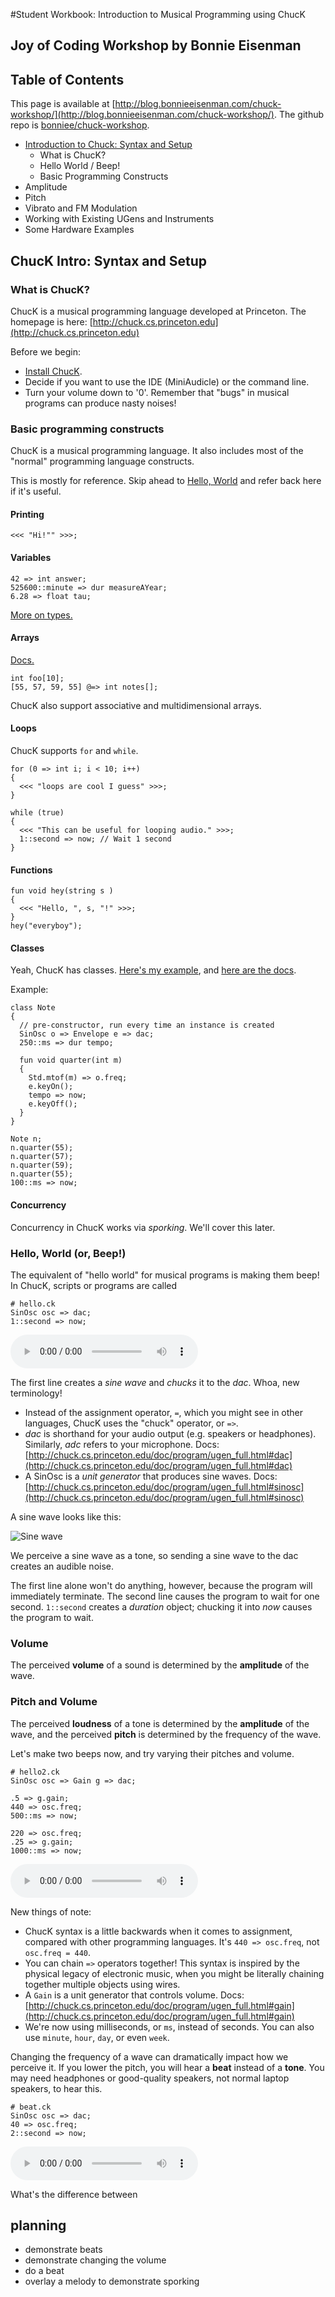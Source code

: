 #Student Workbook: Introduction to Musical Programming using ChucK
## Joy of Coding Workshop by Bonnie Eisenman

## Table of Contents

This page is available at [http://blog.bonnieeisenman.com/chuck-workshop/](http://blog.bonnieeisenman.com/chuck-workshop/). The github repo is [bonniee/chuck-workshop](https://github.com/bonniee/chuck-workshop).

- [Introduction to Chuck: Syntax and Setup](#intro)
  - What is ChucK?
  - Hello World / Beep!
  - Basic Programming Constructs
- Amplitude
- Pitch
- Vibrato and FM Modulation
- Working with Existing UGens and Instruments
- Some Hardware Examples



## <a name="intro"></a>ChucK Intro: Syntax and Setup

### What is ChucK?
ChucK is a musical programming language developed at Princeton. The homepage is here: [http://chuck.cs.princeton.edu](http://chuck.cs.princeton.edu)

Before we begin:

- [Install ChucK](chuck.cs.princeton.edu/release/).
- Decide if you want to use the IDE (MiniAudicle) or the command line.
- Turn your volume down to '0'. Remember that "bugs" in musical programs can produce nasty noises!

### Basic programming constructs

ChucK is a musical programming language. It also includes most of the "normal" programming language constructs.

This is mostly for reference. Skip ahead to [Hello, World](#helloworld) and refer back here if it's useful.

#### Printing

```
<<< "Hi!"" >>>;
```

#### Variables

```
42 => int answer;
525600::minute => dur measureAYear;
6.28 => float tau;
```
[More on types.](http://chuck.cs.princeton.edu/doc/language/type.html)


#### Arrays

[Docs.](http://chuck.cs.princeton.edu/doc/language/array.html)

```
int foo[10];
[55, 57, 59, 55] @=> int notes[];
```

ChucK also support associative and multidimensional arrays.

#### Loops

ChucK supports `for` and `while`.

```
for (0 => int i; i < 10; i++)
{
  <<< "loops are cool I guess" >>>;
}
```

```
while (true)
{
  <<< "This can be useful for looping audio." >>>;
  1::second => now; // Wait 1 second
}
```

#### Functions

```
fun void hey(string s )
{
  <<< "Hello, ", s, "!" >>>;
}
hey("everyboy");
```

#### Classes

Yeah, ChucK has classes. [Here's my example](https://github.com/bonniee/chuck-workshop/blob/master/code/classExample.ck), and [here are the docs](http://chuck.cs.princeton.edu/doc/language/class.html).

Example:

```
class Note
{
  // pre-constructor, run every time an instance is created
  SinOsc o => Envelope e => dac;
  250::ms => dur tempo;

  fun void quarter(int m)
  {
    Std.mtof(m) => o.freq;
    e.keyOn();
    tempo => now;
    e.keyOff();
  }
}

Note n;
n.quarter(55);
n.quarter(57);
n.quarter(59);
n.quarter(55);
100::ms => now;
```

#### Concurrency

Concurrency in ChucK works via _sporking_. We'll cover this later.


### Hello, World (or, Beep!)

The equivalent of "hello world" for musical programs is making them beep! In ChucK, scripts or programs are called 

```
# hello.ck
SinOsc osc => dac;
1::second => now;
```

<audio controls>
  <source src="assets/sound/hello.m4a" type="audio/mp4">
  Your browser does not support the audio tag.
</audio>



The first line creates a _sine wave_ and _chucks_ it to the _dac_. Whoa, new terminology!

- Instead of the assignment operator, `=`, which you might see in other languages, ChucK uses the "chuck" operator, or `=>`.
- _dac_ is shorthand for your audio output (e.g. speakers or headphones). Similarly, _adc_ refers to your microphone. Docs: [http://chuck.cs.princeton.edu/doc/program/ugen_full.html#dac](http://chuck.cs.princeton.edu/doc/program/ugen_full.html#dac)
- A SinOsc is a _unit generator_ that produces sine waves. Docs: [http://chuck.cs.princeton.edu/doc/program/ugen_full.html#sinosc](http://chuck.cs.princeton.edu/doc/program/ugen_full.html#sinosc)

A sine wave looks like this:

![Sine wave](assets/img/sin.png)

We perceive a sine wave as a tone, so sending a sine wave to the dac creates an audible noise.

The first line alone won't do anything, however, because the program will immediately terminate. The second line causes the program to wait for one second. `1::second` creates a _duration_ object; chucking it into _now_ causes the program to wait.

### Volume

The perceived __volume__ of a sound is determined by the __amplitude__ of the wave.

### Pitch and Volume

The perceived __loudness__ of a tone is determined by the __amplitude__ of the wave, and the perceived __pitch__ is determined by the frequency of the wave.

Let's make two beeps now, and try varying their pitches and volume.


```
# hello2.ck
SinOsc osc => Gain g => dac;

.5 => g.gain;
440 => osc.freq;
500::ms => now;

220 => osc.freq;
.25 => g.gain;
1000::ms => now;
```

<audio controls>
  <source src="assets/sound/hello2.m4a" type="audio/mp4">
  Your browser does not support the audio tag.
</audio>

New things of note:

- ChucK syntax is a little backwards when it comes to assignment, compared with other programming languages. It's `440 => osc.freq`, not `osc.freq = 440`.
- You can chain `=>` operators together! This syntax is inspired by the physical legacy of electronic music, when you might be literally chaining together multiple objects using wires.
- A `Gain` is a unit generator that controls volume. Docs: [http://chuck.cs.princeton.edu/doc/program/ugen_full.html#gain](http://chuck.cs.princeton.edu/doc/program/ugen_full.html#gain)
- We're now using milliseconds, or `ms`, instead of seconds. You can also use `minute`, `hour`, `day`, or even `week`. 

Changing the frequency of a wave can dramatically impact how we perceive it. If you lower the pitch, you will hear a __beat__ instead of a __tone__. You may need headphones or good-quality speakers, not normal laptop speakers, to hear this.


```
# beat.ck
SinOsc osc => dac;
40 => osc.freq;
2::second => now;
```

<audio controls>
  <source src="assets/sound/beat.m4a" type="audio/mp4">
  Your browser does not support the audio tag.
</audio>

What's the difference between 

## planning

- demonstrate beats
- demonstrate changing the volume
- do a beat
- overlay a melody to demonstrate sporking



 